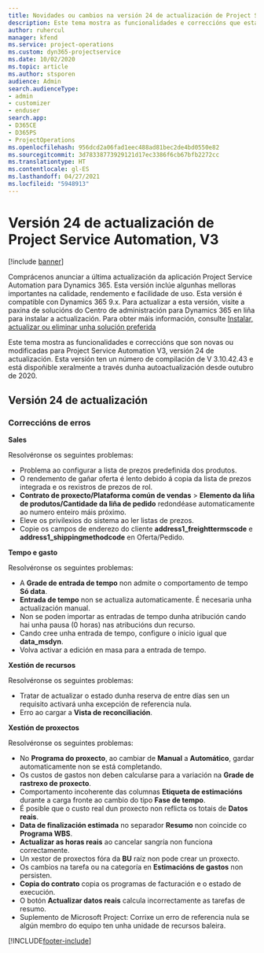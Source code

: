 ```yaml
---
title: Novidades ou cambios na versión 24 de actualización de Project Service Automation, V3
description: Este tema mostra as funcionalidades e correccións que están dispoñibles la versión 24 de actualización de Project Service Automation, V3.
author: ruhercul
manager: kfend
ms.service: project-operations
ms.custom: dyn365-projectservice
ms.date: 10/02/2020
ms.topic: article
ms.author: stsporen
audience: Admin
search.audienceType:
- admin
- customizer
- enduser
search.app:
- D365CE
- D365PS
- ProjectOperations
ms.openlocfilehash: 956dcd2a06fad1eec488ad81bec2de4bd0550e82
ms.sourcegitcommit: 3d78338773929121d17ec3386f6cb67bfb2272cc
ms.translationtype: HT
ms.contentlocale: gl-ES
ms.lasthandoff: 04/27/2021
ms.locfileid: "5948913"
---
```

# <a name="project-service-automation-update-release-24-v3"></a>Versión 24 de actualización de Project Service Automation, V3

[!include [banner](../includes/psa-now-project-operations.md)]

Comprácenos anunciar a última actualización da aplicación Project Service Automation para Dynamics 365. Esta versión inclúe algunhas melloras importantes na calidade, rendemento e facilidade de uso. Esta versión é compatible con Dynamics 365 9.x. Para actualizar a esta versión, visite a paxina de solucións do Centro de administración para Dynamics 365 en liña para instalar a actualización. Para obter máis información, consulte [Instalar, actualizar ou eliminar unha solución preferida](/power-platform/admin/install-remove-preferred-solution)

Este tema mostra as funcionalidades e correccións que son novas ou modificadas para Project Service Automation V3, versión 24 de actualización. Esta versión ten un número de compilación de V 3.10.42.43 e está dispoñible xeralmente a través dunha autoactualización desde outubro de 2020.

## <a name="update-release-24"></a>Versión 24 de actualización

### <a name="bug-fixes"></a>Correccións de erros

**Sales**

Resolvéronse os seguintes problemas:

- Problema ao configurar a lista de prezos predefinida dos produtos.
- O rendemento de gañar oferta é lento debido á copia da lista de prezos integrada e os rexistros de prezos de rol.
- **Contrato de proxecto/Plataforma común de vendas** > **Elemento da liña de produtos/Cantidade da liña de pedido** redondéase automaticamente ao numero enteiro máis próximo.
- Eleve os privilexios do sistema ao ler listas de prezos.
- Copie os campos de enderezo do cliente **address1_freighttermscode** e **address1_shippingmethodcode** en Oferta/Pedido. 


**Tempo e gasto**

Resolvéronse os seguintes problemas:

- A **Grade de entrada de tempo** non admite o comportamento de tempo **Só data**.
- **Entrada de tempo** non se actualiza automaticamente. É necesaria unha actualización manual.
- Non se poden importar as entradas de tempo dunha atribución cando hai unha pausa (0 horas) nas atribucións dun recurso.
- Cando cree unha entrada de tempo, configure o inicio igual que **data_msdyn**.
- Volva activar a edición en masa para a entrada de tempo.

**Xestión de recursos**

Resolvéronse os seguintes problemas:

- Tratar de actualizar o estado dunha reserva de entre días sen un requisito activará unha excepción de referencia nula.
- Erro ao cargar a **Vista de reconciliación**.


**Xestión de proxectos**

Resolvéronse os seguintes problemas:

- No **Programa do proxecto**, ao cambiar de **Manual** a **Automático**, gardar automaticamente non se está completando.
- Os custos de gastos non deben calcularse para a variación na **Grade de rastrexo de proxecto**.
- Comportamento incoherente das columnas **Etiqueta de estimacións** durante a carga fronte ao cambio do tipo **Fase de tempo**.
- É posible que o custo real dun proxecto non reflicta os totais de **Datos reais**.
- **Data de finalización estimada** no separador **Resumo** non coincide co **Programa WBS**.
- **Actualizar as horas reais** ao cancelar sangría non funciona correctamente.
- Un xestor de proxectos fóra da **BU** raíz non pode crear un proxecto.
- Os cambios na tarefa ou na categoría en **Estimacións de gastos** non persisten.
- **Copia do contrato** copia os programas de facturación e o estado de execución.
- O botón **Actualizar datos reais** calcula incorrectamente as tarefas de resumo.
- Suplemento de Microsoft Project: Corrixe un erro de referencia nula se algún membro do equipo ten unha unidade de recursos baleira.



[!INCLUDE[footer-include](../includes/footer-banner.md)]